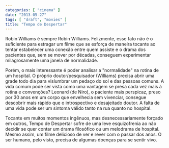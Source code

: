 ```yaml
---
categories: [ "cinema" ]
date: "2013-05-27"
tags: [ "draft", "movies" ]
title: "Tempo de Despertar"
---
```

Robin Williams é sempre Robin Williams. Felizmente, esse fato não é o
suficiente para estragar um filme que se esforça de maneira tocante ao
tentar estabelecer uma conexão entre quem assiste e o drama dos pacientes
que, sem se mover por décadas, conseguem experimentar milagrosamente
uma janela de normalidade.

Porém, o mais interessante é poder analisar a "normalidade" na rotina de
um hospital. O próprio doutor/pesquisador (Williams) precisa abrir uma
grade todo dia para vislumbrar um pedaço do sol e das pessoas comuns. A
vida comum pode ser vista como uma vantagem se presa cada vez mais à
rotina e convenções? Leonard (de Niro), o paciente mais perspicaz,
preso por 30 anos em um corpo que envelhecia sem vivenciar, consegue
descobrir mais rápido que o introspectivo e desajeitado doutor. A falta
de uma vida pode ser um sintoma válido tanto na rua quanto no hospital.

Tocante em muitos momentos ingênuos, mas desnecessariamente forçado em
outros, Tempo de Despertar sofre de uma leve esquizofrenia ao não decidir
se quer contar um drama filosófico ou um melodrama de hospital. Mesmo
assim, um filme delicioso de ver e rever com o passar dos anos. O ser
humano, pelo visto, precisa de algumas doenças para se sentir vivo.

